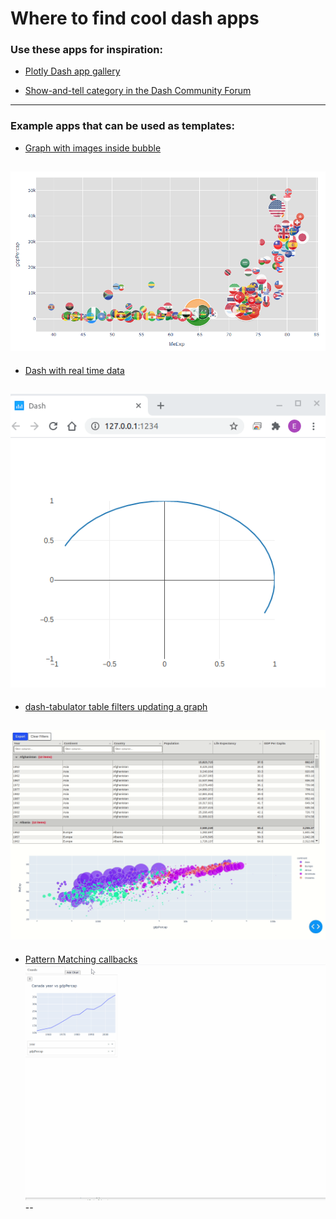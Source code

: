 # Where to find cool dash apps

### __Use these apps for inspiration:__

- [Plotly Dash app gallery](https://dash-gallery.plotly.host/Portal/)

- [Show-and-tell category in the Dash Community Forum](https://community.plotly.com/tag/show-and-tell)
---
### __Example apps that can be used as templates:__

- [Graph with images inside bubble](https://community.plotly.com/t/put-images-inside-bubbles/41364/2)

![](./images/graph-images-in-bubbles.png)
--

- [Dash with real time data](stackoverflow.com/questions/63589249/plotly-dash-display-real-time-data-in-smooth-animation/63681810#63681810)

![](./images/real-time-data.gif)
--

- [dash-tabulator table filters updating a graph](https://community.plotly.com/t/tabulator-dash-component/42261/21?u=annmariew)

![](./images/tabulator.gif)
-

 - [Pattern Matching callbacks](https://community.plotly.com/t/pattern-call-backs-regarding-adding-dynamic-graphs/40724/3)
![](./images/pattern-matching.gif)
--


